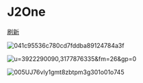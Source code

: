 # J2One

[刷新](https://debj186.github.io/)

![041c95536c780cd7fddba89124784a3f](https://gitee.com/ice_debj/files/raw/master/typora/img/2021/12/09-15-02-21-041c95536c780cd7fddba89124784a3f.jpg)

![u=3922290090,3177876335&fm=26&gp=0](https://gitee.com/ice_debj/files/raw/master/typora/img/2021/12/09-15-04-17-u=3922290090,3177876335&fm=26&gp=0.jpg)

![005UJ76vly1gmt8zbtpm3g301o01o745](https://gitee.com/ice_debj/files/raw/master/typora/img/2021/12/09-15-04-51-005UJ76vly1gmt8zbtpm3g301o01o745.gif)
